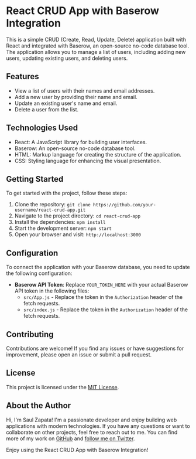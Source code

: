 # React CRUD App with Baserow Integration

This is a simple CRUD (Create, Read, Update, Delete) application built with React and integrated with Baserow, an open-source no-code database tool. The application allows you to manage a list of users, including adding new users, updating existing users, and deleting users.

## Features

- View a list of users with their names and email addresses.
- Add a new user by providing their name and email.
- Update an existing user's name and email.
- Delete a user from the list.

## Technologies Used

- React: A JavaScript library for building user interfaces.
- Baserow: An open-source no-code database tool.
- HTML: Markup language for creating the structure of the application.
- CSS: Styling language for enhancing the visual presentation.

## Getting Started

To get started with the project, follow these steps:

1. Clone the repository: `git clone https://github.com/your-username/react-crud-app.git`
2. Navigate to the project directory: `cd react-crud-app`
3. Install the dependencies: `npm install`
4. Start the development server: `npm start`
5. Open your browser and visit: `http://localhost:3000`

## Configuration

To connect the application with your Baserow database, you need to update the following configuration:

- **Baserow API Token**: Replace `YOUR_TOKEN_HERE` with your actual Baserow API token in the following files:
  - `src/App.js` - Replace the token in the `Authorization` header of the fetch requests.
  - `src/index.js` - Replace the token in the `Authorization` header of the fetch requests.

## Contributing

Contributions are welcome! If you find any issues or have suggestions for improvement, please open an issue or submit a pull request.

## License

This project is licensed under the [MIT License](LICENSE).

## About the Author

Hi, I'm Saul Zapata! I'm a passionate developer and enjoy building web applications with modern technologies. If you have any questions or want to collaborate on other projects, feel free to reach out to me. You can find more of my work on [GitHub](https://github.com/iamSaulZapata) and [follow me on Twitter](https://twitter.com/iamSaulZapata).

Enjoy using the React CRUD App with Baserow Integration!
